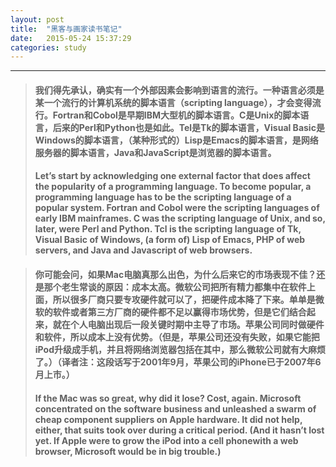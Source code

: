 ```yaml
---
layout: post
title:  "黑客与画家读书笔记"
date:   2015-05-24 15:37:29
categories: study
---
```


----------------

> #### 我们得先承认，确实有一个外部因素会影响到语言的流行。一种语言必须是某一个流行的计算机系统的脚本语言（scripting language），才会变得流行。Fortran和Cobol是早期IBM大型机的脚本语言。C是Unix的脚本语言，后来的Perl和Python也是如此。Tel是Tk的脚本语言，Visual Basic是Windows的脚本语言，（某种形式的）Lisp是Emacs的脚本语言，是网络服务器的脚本语言，Java和JavaScript是浏览器的脚本语言。
> #### Let’s start by acknowledging one external factor that does affect the popularity of a programming language. To become popular, a programming language has to be the scripting language of a popular system. Fortran and Cobol were the scripting languages of early IBM mainframes. C was the scripting language of Unix, and so, later, were Perl and Python. Tcl is the scripting language of Tk, Visual Basic of Windows, (a form of) Lisp of Emacs, PHP of web servers, and Java and Javascript of web browsers.<br/>

> #### 你可能会问，如果Mac电脑真那么出色，为什么后来它的市场表现不佳？还是那个老生常谈的原因：成本太高。微软公司把所有精力都集中在软件上面，所以很多厂商只要专攻硬件就可以了，把硬件成本降了下来。单单是微软的软件或者第三方厂商的硬件都不足以赢得市场优势，但是它们结合起来，就在个人电脑出现后一段关键时期中主导了市场。苹果公司同时做硬件和软件，所以成本上没有优势。（但是，苹果公司还没有失败，如果它能把iPod升级成手机，并且将网络浏览器包括在其中，那么微软公司就有大麻烦了。）（译者注：这段话写于2001年9月，苹果公司的iPhone已于2007年6月上市。）
> #### If the Mac was so great, why did it lose? Cost, again. Microsoft concentrated on the software business and unleashed a swarm of cheap component suppliers on Apple hardware. It did not help, either, that suits took over during a critical period. (And it hasn’t lost yet. If Apple were to grow the iPod into a cell phonewith a web browser, Microsoft would be in big trouble.)<br/>